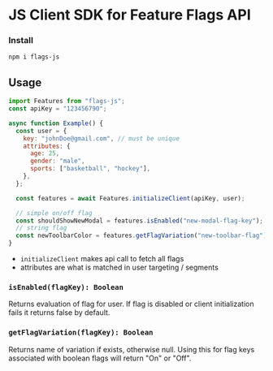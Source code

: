 # JS Client SDK for Feature Flags API

### Install

```sh
npm i flags-js
```

## Usage

```jsx
import Features from "flags-js";
const apiKey = "123456790";

async function Example() {
  const user = {
    key: "johnDoe@gmail.com", // must be unique
    attributes: {
      age: 25,
      gender: "male",
      sports: ["basketball", "hockey"],
    },
  };

  const features = await Features.initializeClient(apiKey, user);

  // simple on/off flag
  const shouldShowNewModal = features.isEnabled("new-modal-flag-key");
  // string flag
  const newToolbarColor = features.getFlagVariation("new-toolbar-flag");
}
```

- `initializeClient` makes api call to fetch all flags
- attributes are what is matched in user targeting / segments

### `isEnabled(flagKey): Boolean`

Returns evaluation of flag for user. If flag is disabled or client initialization fails it returns false by default.

### `getFlagVariation(flagKey): Boolean`

Returns name of variation if exists, otherwise null. Using this for flag keys associated with boolean flags will return "On" or "Off".
